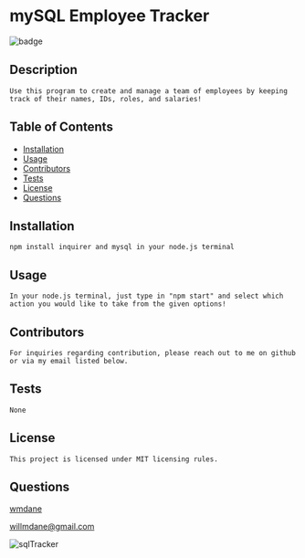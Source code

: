 # mySQL Employee Tracker

![badge](https://img.shields.io/badge/License-MIT-blue)

## Description

    Use this program to create and manage a team of employees by keeping track of their names, IDs, roles, and salaries!

## Table of Contents

- [Installation](#Installation)
- [Usage](#Usage)
- [Contributors](#Contributors)
- [Tests](#Tests)
- [License](#License)
- [Questions](#Questions)

## Installation

    npm install inquirer and mysql in your node.js terminal

## Usage

    In your node.js terminal, just type in "npm start" and select which action you would like to take from the given options!

## Contributors

    For inquiries regarding contribution, please reach out to me on github or via my email listed below.

## Tests

    None

## License

    This project is licensed under MIT licensing rules.

## Questions

[wmdane](github.com/wmdane)

willmdane@gmail.com

![sqlTracker](https://user-images.githubusercontent.com/69867610/101561938-4590e980-3994-11eb-9dc8-f14888b1e453.png)
